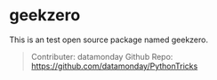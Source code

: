 # geekzero

This is an test open source package named geekzero.

> Contributer: datamonday
> Github Repo: https://github.com/datamonday/PythonTricks
